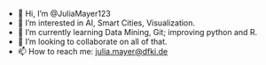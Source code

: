 - 👋 Hi, I’m @JuliaMayer123
- 👀 I’m interested in AI, Smart Cities, Visualization.
- 🌱 I’m currently learning Data Mining, Git; improving python and R.
- 💞️ I’m looking to collaborate on all of that.
- 📫 How to reach me: julia.mayer@dfki.de

<!---
JuliaMayer123/JuliaMayer123 is a ✨ special ✨ repository because its `README.md` (this file) appears on your GitHub profile.
You can click the Preview link to take a look at your changes.
--->
